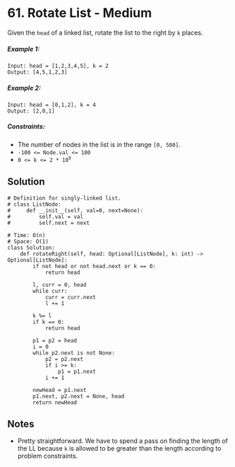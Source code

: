 # 61. Rotate List - Medium

Given the `head` of a linked list, rotate the list to the right by `k` places.

##### Example 1:

```
Input: head = [1,2,3,4,5], k = 2
Output: [4,5,1,2,3]
```

##### Example 2:

```
Input: head = [0,1,2], k = 4
Output: [2,0,1]
```

##### Constraints:

- The number of nodes in the list is in the range `[0, 500]`.
- `-100 <= Node.val <= 100`
- <code>0 <= k <= 2 * 10<sup>9</sup></code>

## Solution

```
# Definition for singly-linked list.
# class ListNode:
#     def __init__(self, val=0, next=None):
#         self.val = val
#         self.next = next

# Time: O(n)
# Space: O(1)
class Solution:
    def rotateRight(self, head: Optional[ListNode], k: int) -> Optional[ListNode]:
        if not head or not head.next or k == 0:
            return head
        
        l, curr = 0, head
        while curr:
            curr = curr.next
            l += 1
        
        k %= l
        if k == 0:
            return head
        
        p1 = p2 = head
        i = 0
        while p2.next is not None:
            p2 = p2.next
            if i >= k:
                p1 = p1.next
            i += 1
            
        newHead = p1.next
        p1.next, p2.next = None, head
        return newHead
```

## Notes
- Pretty straightforward. We have to spend a pass on finding the length of the LL because `k` is allowed to be greater than the length according to problem constraints.